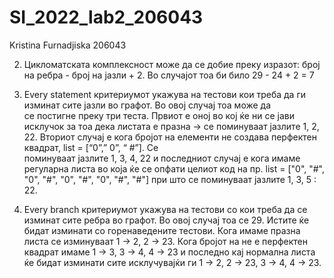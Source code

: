# SI_2022_lab2_206043

Kristina Furnadjiska 206043

2. Цикломатската комплексност може да се добие преку изразот: број на ребра - број на јазли + 2. Во случајот тоа би било
   29 - 24 + 2 = 7
   
3. Every statement критериумот укажува на тестови кои треба да ги изминат сите јазли во графот. Во овој случај тоа може да  
   се постигне преку три теста. Првиот е оној во кој ќе ни се јави исклучок за тоа дека листата е празна -> се поминуваат 
   јазлите 1, 2, 22. Вториот случај е кога бројот на елементи не создава перфектен квадрат, list = [“0”,” 0”, “ #”]. Се  
   поминуваат јазлите 1, 3, 4, 22 и последниот случај е кога имаме регуларна листа во која ќе се опфати целиот код на пр. 
   list = ["0", "#", "0", "#", "0", "#", "0", "#", "#"] при што се поминуваат јазлите 1, 3, 5 : 22.
   
4. Every branch критериумот укажува на тестови со кои треба да се изминат сите ребра во графот. Во овој случај тоа се 29. 
   Истите ќе бидат изминати со горенаведените тестови. Кога имаме празна листа се изминуваат 1 -> 2, 2 -> 23. Кога бројот на    не е перфектен квадрат имаме 1 -> 3, 3 -> 4, 4 -> 23 и последно кај нормална листа ќе бидат изминати сите исклучувајќи ги
   1 -> 2, 2 -> 23, 3 -> 4, 4 -> 23. 
